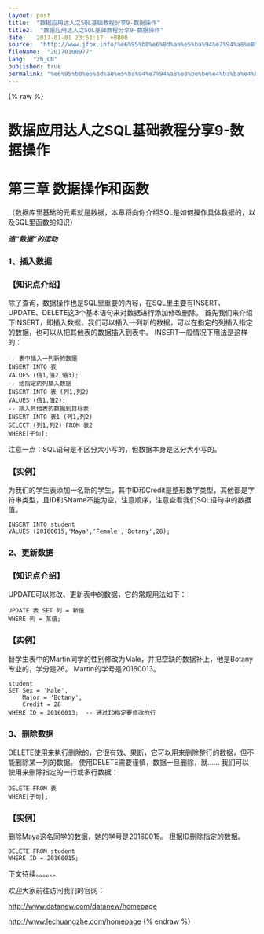 ```yaml
---
layout: post
title:  "数据应用达人之SQL基础教程分享9-数据操作"
title2:  "数据应用达人之SQL基础教程分享9-数据操作"
date:   2017-01-01 23:51:17  +0800
source:  "http://www.jfox.info/%e6%95%b0%e6%8d%ae%e5%ba%94%e7%94%a8%e8%be%be%e4%ba%ba%e4%b9%8bsql%e5%9f%ba%e7%a1%80%e6%95%99%e7%a8%8b%e5%88%86%e4%ba%ab9-%e6%95%b0%e6%8d%ae%e6%93%8d%e4%bd%9c.html"
fileName:  "20170100977"
lang:  "zh_CN"
published: true
permalink: "%e6%95%b0%e6%8d%ae%e5%ba%94%e7%94%a8%e8%be%be%e4%ba%ba%e4%b9%8bsql%e5%9f%ba%e7%a1%80%e6%95%99%e7%a8%8b%e5%88%86%e4%ba%ab9-%e6%95%b0%e6%8d%ae%e6%93%8d%e4%bd%9c.html"
---
```

{% raw %}
# 数据应用达人之SQL基础教程分享9-数据操作 


# 第三章 数据操作和函数

（数据库里基础的元素就是数据，本章将向你介绍SQL是如何操作具体数据的，以及SQL里函数的知识）

***造“数据”的运动***

### 1、插入数据

### 【知识点介绍】

除了查询，数据操作也是SQL里重要的内容，在SQL里主要有INSERT、UPDATE、DELETE这3个基本语句来对数据进行添加修改删除。
首先我们来介绍下INSERT，即插入数据，我们可以插入一列新的数据，可以在指定的列插入指定的数据，也可以从把其他表的数据插入到表中。
INSERT一般情况下用法是这样的：

    -- 表中插入一列新的数据
    INSERT INTO 表
    VALUES (值1,值2,值3);
    -- 给指定的列插入数据
    INSERT INTO 表 (列1,列2)
    VALUES (值1,值2);
    -- 插入其他表的数据到目标表
    INSERT INTO 表1 (列1,列2)
    SELECT (列1,列2) FROM 表2
    WHERE[子句]; 

注意一点：SQL语句是不区分大小写的，但数据本身是区分大小写的。

### 【实例】

为我们的学生表添加一名新的学生，其中ID和Credit是整形数字类型，其他都是字符串类型，且ID和SName不能为空，注意顺序，注意查看我们SQL语句中的数据值。

    INSERT INTO student
    VALUES (20160015,'Maya','Female','Botany',28);

### 2、更新数据

### 【知识点介绍】

UPDATE可以修改、更新表中的数据，它的常规用法如下：

    UPDATE 表 SET 列 = 新值 
    WHERE 列 = 某值;

### 【实例】

替学生表中的Martin同学的性别修改为Male，并把空缺的数据补上，他是Botany专业的，学分是26。
Martin的学号是20160013。

    student
    SET Sex = 'Male',
        Major = 'Botany',
        Credit = 28
    WHERE ID = 20160013;  -- 通过ID指定要修改的行

### 3、删除数据

DELETE使用来执行删除的，它很有效、果断，它可以用来删除整行的数据，但不能删除某一列的数据。
使用DELETE需要谨慎，数据一旦删除，就……
我们可以使用来删除指定的一行或多行数据：

    DELETE FROM 表
    WHERE[子句];

### 【实例】

删除Maya这名同学的数据，她的学号是20160015。
根据ID删除指定的数据。

    DELETE FROM student
    WHERE ID = 20160015;

下文待续。。。。。。

欢迎大家前往访问我们的官网：

http://www.datanew.com/datanew/homepage

http://www.lechuangzhe.com/homepage
{% endraw %}